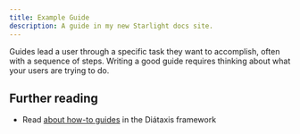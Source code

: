 ```yaml
---
title: Example Guide
description: A guide in my new Starlight docs site.
---
```


<!-- TODO: keep working on guide  in base of https://superkey.vercel.app/ , https://starlight.astro.build/guides/authoring-content/ and https://vue3datepicker.com/-->

Guides lead a user through a specific task they want to accomplish, often with a sequence of steps.
Writing a good guide requires thinking about what your users are trying to do.

## Further reading

- Read [about how-to guides](https://diataxis.fr/how-to-guides/) in the Diátaxis framework
